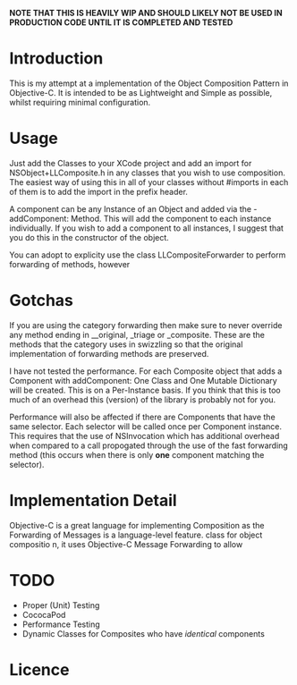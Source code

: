 **NOTE THAT THIS IS HEAVILY WIP AND SHOULD LIKELY NOT BE USED IN PRODUCTION CODE UNTIL IT IS COMPLETED AND TESTED**

# Introduction
This is my attempt at a implementation of the Object Composition Pattern in Objective-C. It is intended to be as Lightweight and Simple as possible, whilst requiring minimal configuration.

# Usage
 Just add the Classes to your XCode project and add an import for NSObject+LLComposite.h in any classes that you wish to use composition. The easiest way of using this in all of your classes without #imports in each of them is to add the import in the prefix header.
 
 A component can be any Instance of an Object and added via the -addComponent: Method. This will add the component to each instance individually. If you wish to add a component to all instances, I suggest that you do this in the constructor of the object.
 
You can adopt to explicity use the class LLCompositeForwarder to perform forwarding of methods, however 
 
# Gotchas
 If you are using the category forwarding then make sure to never override any method ending in __original, _triage or _composite. These are the methods that the category uses in swizzling so that the original implementation of forwarding methods are preserved.
 
I have not tested the performance. For each Composite object that adds a Component with addComponent: One Class and One Mutable Dictionary will be created. This is on a Per-Instance basis. If you think that this is too much of an overhead this (version) of the library is probably not for you. 

Performance will also be affected if there are Components that have the same selector. Each selector will be called once per Component instance. This requires that the use of NSInvocation which has additional overhead when compared to a call propogated through the use of the fast forwarding method (this occurs when there is only **one** component matching the selector).
 
# Implementation Detail
Objective-C is a great language for implementing Composition as the Forwarding of Messages is a language-level feature. class for object compositio	n, it uses Objective-C Message Forwarding to allow 

# TODO
- Proper (Unit) Testing
- CococaPod
- Performance Testing
- Dynamic Classes for Composites who have *identical* components 

# Licence